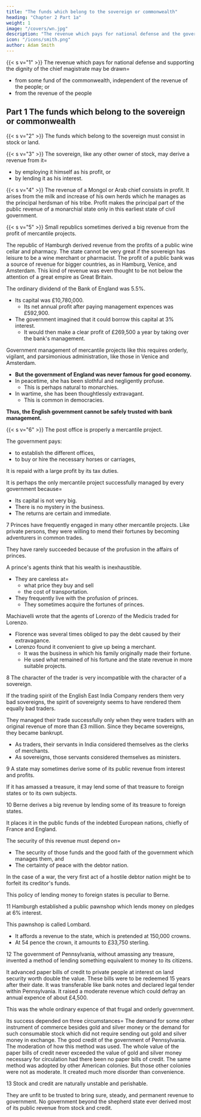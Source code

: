```yaml
---
title: "The funds which belong to the sovereign or commonwealth"
heading: "Chapter 2 Part 1a"
weight: 1
image: "/covers/wn.jpg"
description: "The revenue which pays for national defense and the government may be drawn from some fund for from the revenue of the people"
icon: "/icons/smith.png"
author: Adam Smith
---
```




{{< s v="1" >}} The revenue which pays for national defense and supporting the dignity of the chief magistrate may be drawn= 

- from some fund of the commonwealth, independent of the revenue of the people; or
- from the revenue of the people


## Part 1 The funds which belong to the sovereign or commonwealth

{{< s v="2" >}} The funds which belong to the sovereign must consist in stock or land.

{{< s v="3" >}} The sovereign, like any other owner of stock, may derive a revenue from it= 
- by employing it himself as his profit, or
- by lending it as his interest.

{{< s v="4" >}} The revenue of a Mongol or Arab chief consists in profit. It arises from the milk and increase of his own herds which he manages as the principal herdsman of his tribe.
Profit makes the principal part of the public revenue of a monarchial state only in this earliest state of civil government.

{{< s v="5" >}} Small republics sometimes derived a big revenue from the profit of mercantile projects.

The republic of Hamburgh derived revenue from the profits of a public wine cellar and pharmacy.
The state cannot be very great if the sovereign has leisure to be a wine merchant or pharmacist.
The profit of a public bank was a source of revenue for bigger countries, as in Hamburg, Venice, and Amsterdam.
    This kind of revenue was even thought to be not below the attention of a great empire as Great Britain.

The ordinary dividend of the Bank of England was 5.5%.
- Its capital was £10,780,000.
  - Its net annual profit after paying management expences was £592,900.
- The government imagined that it could borrow this capital at 3% interest.
  - It would then make a clear profit of £269,500 a year by taking over the bank's management.

Government management of mercantile projects like this requires orderly, vigilant, and parsimonious administration, like those in Venice and Amsterdam.
- **But the government of England was never famous for good economy.**
- In peacetime, she has been slothful and negligently profuse.
  - This is perhaps natural to monarchies.
- In wartime, she has been thoughtlessly extravagant.
  - This is common in democracies.

**Thus, the English government cannot be safely trusted with bank management.**


{{< s v="6" >}} The post office is properly a mercantile project.

The government pays:
- to establish the different offices,
- to buy or hire the necessary horses or carriages,

It is repaid with a large profit by its tax duties.

It is perhaps the only mercantile project successfully managed by every government because= 
- Its capital is not very big.
- There is no mystery in the business.
- The returns are certain and immediate.


7 Princes have frequently engaged in many other mercantile projects. Like private persons, they were willing to mend their fortunes by becoming adventurers in common trades.

They have rarely succeeded because of the profusion in the affairs of princes.

A prince's agents think that his wealth is inexhaustible.
- They are careless at= 
  - what price they buy and sell
  - the cost of transportation.
- They frequently live with the profusion of princes.
  - They sometimes acquire the fortunes of princes.

Machiavelli wrote that the agents of Lorenzo of the Medicis traded for Lorenzo.
- Florence was several times obliged to pay the debt caused by their extravagance.
- Lorenzo found it convenient to give up being a merchant.
  - It was the business in which his family originally made their fortune.
  - He used what remained of his fortune and the state revenue in more suitable projects.


8 The character of the trader is very incompatible with the character of a sovereign.

If the trading spirit of the English East India Company renders them very bad sovereigns, the spirit of sovereignty seems to have rendered them equally bad traders.

They managed their trade successfully only when they were traders with an original revenue of more than £3 million.
Since they became sovereigns, they became bankrupt.
- As traders, their servants in India considered themselves as the clerks of merchants.
- As sovereigns, those servants considered themselves as ministers.


9 A state may sometimes derive some of its public revenue from interest and profits.

If it has amassed a treasure, it may lend some of that treasure to foreign states or to its own subjects.

10 Berne derives a big revenue by lending some of its treasure to foreign states.

It places it in the public funds of the indebted European nations, chiefly of France and England.

The security of this revenue must depend on= 
- The security of those funds and the good faith of the government which manages them, and
- The certainty of peace with the debtor nation.

In the case of a war, the very first act of a hostile debtor nation might be to forfeit its creditor's funds.

This policy of lending money to foreign states is peculiar to Berne.


11 Hamburgh established a public pawnshop which lends money on pledges at 6% interest.

This pawnshop is called Lombard.
- It affords a revenue to the state, which is pretended at 150,000 crowns.
- At 54 pence the crown, it amounts to £33,750 sterling.


12 The government of Pennsylvania, without amassing any treasure, invented a method of lending something equivalent to money to its citizens.

It advanced paper bills of credit to private people at interest on land security worth double the value.
    These bills were to be redeemed 15 years after their date.
    It was transferable like bank notes and declared legal tender within Pennsylvania.
    It raised a moderate revenue which could defray an annual expence of about £4,500.

This was the whole ordinary expence of that frugal and orderly government.

Its success depended on three circumstances= 
    The demand for some other instrument of commerce besides gold and silver money or the demand for such consumable stock which did not require sending out gold and silver money in exchange.
    The good credit of the government of Pennsylvania.
    The moderation of how this method was used.
        The whole value of the paper bills of credit never exceeded the value of gold and silver money necessary for circulation had there been no paper bills of credit.
The same method was adopted by other American colonies.
    But those other colonies were not as moderate.
    It created much more disorder than convenience.

13 Stock and credit are naturally unstable and perishable.

They are unfit to be trusted to bring sure, steady, and permanent revenue to government.
No government beyond the shepherd state ever derived most of its public revenue from stock and credit.

